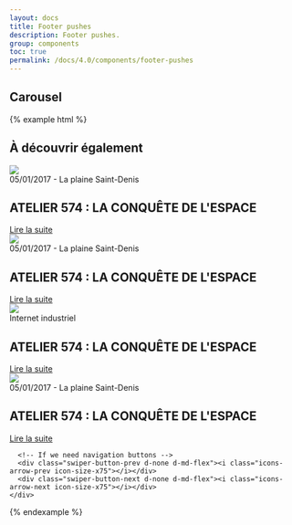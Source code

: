 ```yaml
---
layout: docs
title: Footer pushes
description: Footer pushes.
group: components
toc: true
permalink: /docs/4.0/components/footer-pushes
---
```


## Carousel

{% example html %}
<div class="background-light">
  <div class="container gt-8 gb-5">
    <h2 class="h1 mb-5">À découvrir également</h2>
    <div class="swiper">
      <div class="swiper-container" data-component="swiper">
        <!-- Additional required wrapper -->
        <div class="swiper-wrapper">
          <!-- Slides -->
          <div class="swiper-slide">
            <div>
              <img class="w-100 mb-4 rounded" src="https://dummyimage.com/240x158/000/fff" />
              <div>
                <div class="text-sm text-uppercase mb-2">05/01/2017 - La plaine Saint-Denis</div>
                <h2 class="mb-3">ATELIER 574 : LA CONQUÊTE DE L'ESPACE</h2>
                <a href="#" class="btn btn-link">Lire la suite <i class="icons-arrow-next icon-size-x5 ml-2"></i></a>
              </div>
            </div>
          </div>
          <div class="swiper-slide">
            <div>
              <img class="w-100 mb-4 rounded" src="https://dummyimage.com/240x158/000/fff" />
              <div>
                <div class="text-sm text-uppercase mb-2">05/01/2017 - La plaine Saint-Denis</div>
                <h2 class="mb-3">ATELIER 574 : LA CONQUÊTE DE L'ESPACE</h2>
                <a href="#" class="btn btn-link">Lire la suite <i class="icons-arrow-next icon-size-x5 ml-2"></i></a>
              </div>
            </div>
          </div>
          <div class="swiper-slide">
            <div>
              <img class="w-100 mb-4 rounded" src="https://dummyimage.com/240x158/000/fff" />
              <div>
                <div class="text-sm text-uppercase text-primary font-weight-medium mb-2">Internet industriel</div>
                <h2 class="mb-3">ATELIER 574 : LA CONQUÊTE DE L'ESPACE</h2>
                <a href="#" class="btn btn-link">Lire la suite <i class="icons-arrow-next icon-size-x5 ml-2"></i></a>
              </div>
            </div>
          </div>
          <div class="swiper-slide">
            <div>
              <img class="w-100 mb-4 rounded" src="https://dummyimage.com/240x158/000/fff" />
              <div>
                <div class="text-sm text-uppercase mb-2">05/01/2017 - La plaine Saint-Denis</div>
                <h2 class="mb-3">ATELIER 574 : LA CONQUÊTE DE L'ESPACE</h2>
                <a href="#" class="btn btn-link">Lire la suite <i class="icons-arrow-next icon-size-x5 ml-2"></i></a>
              </div>
            </div>
          </div>            
        </div>
      </div>
      <!-- If we need pagination -->
      <div class="swiper-pagination gt-5"></div>

      <!-- If we need navigation buttons -->
      <div class="swiper-button-prev d-none d-md-flex"><i class="icons-arrow-prev icon-size-x75"></i></div>
      <div class="swiper-button-next d-none d-md-flex"><i class="icons-arrow-next icon-size-x75"></i></div>
    </div>
  </div>
</div>
{% endexample %}

